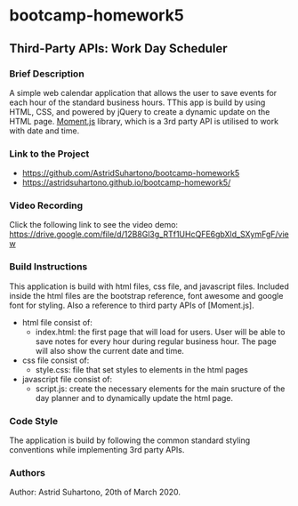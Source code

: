 # bootcamp-homework5

## Third-Party APIs: Work Day Scheduler

### Brief Description

A simple web calendar application that allows the user to save events for each hour of the standard business hours. TThis app is build by using HTML, CSS, and powered by jQuery to create a dynamic update on the HTML page. [Moment.js](https://momentjs.com/) library, which is a 3rd party API is utilised to work with date and time.

### Link to the Project

* https://github.com/AstridSuhartono/bootcamp-homework5
* https://astridsuhartono.github.io/bootcamp-homework5/

### Video Recording

Click the following link to see the video demo: https://drive.google.com/file/d/12B8Gl3g_RTf1UHcQFE6gbXld_SXymFgF/view

### Build Instructions

This application is build with html files, css file, and javascript files. Included inside the html files are the bootstrap reference, font awesome and google font for styling. Also a reference to third party APIs of [Moment.js].

* html file consist of:
    * index.html: the first page that will load for users. User will be able to save notes for every hour during regular business hour. The page will also show the current date and time.
* css file consist of:
    * style.css: file that set styles to elements in the html pages
* javascript file consist of:
    * script.js: create the necessary elements for the main sructure of the day planner and to dynamically update the html page.

### Code Style
The application is build by following the common standard styling conventions while implementing 3rd party APIs.

### Authors

Author: Astrid Suhartono, 20th of March 2020.
